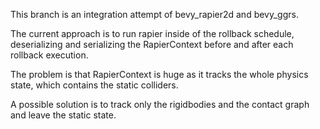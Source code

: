 This branch is an integration attempt of bevy_rapier2d and bevy_ggrs. 

The current approach is to run rapier inside of the rollback schedule,
deserializing and serializing the RapierContext before and after each
rollback execution.

The problem is that RapierContext is huge as it tracks the whole physics
state, which contains the static colliders.

A possible solution is to track only the rigidbodies and the contact 
graph and leave the static state.
